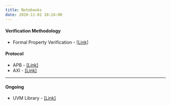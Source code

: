 ```yaml
---
title: Notebooks
date: 2020-11-01 18:24:00
---
```


#### Verification Methodology
* Formal Property Verification - [[Link]](https://hackmd.io/@PKhuang-TW/FPV_Notebook)


#### Protocol
* APB - [[Link]](https://hackmd.io/@PKhuang-TW/APB_Notebook)
* AXI - [[Link]](https://hackmd.io/@PKhuang-TW/AXI_Notebook/)

---

#### Ongoing
* UVM Library - [[Link]](https://hackmd.io/@PKhuang-TW/UVM_Library)